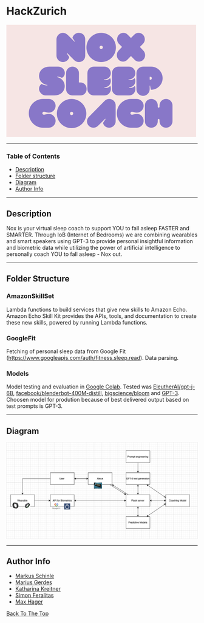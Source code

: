 # HackZurich

![Project Image](profile.png)

---

### Table of Contents

- [Description](#description)
- [Folder structure](#how-to-use)
- [Diagram](#diagram)
- [Author Info](#author-info)

---

## Description

Nox is your virtual sleep coach to support YOU to fall asleep FASTER and SMARTER. Through IoB (Internet of Bedrooms) we are combining wearables and smart speakers using GPT-3 to provide personal insightful information and biometric data while utilizing the power of artificial intelligence to personally coach YOU to fall asleep - Nox out.

---

## Folder Structure

### AmazonSkillSet

Lambda functions to build services that give new skills to Amazon Echo. Amazon Echo Skill Kit provides the APIs, tools, and documentation to create these new skills, powered by running Lambda functions.

### GoogleFit

Fetching of personal sleep data from Google Fit (https://www.googleapis.com/auth/fitness.sleep.read). Data parsing.

### Models 

Model testing and evaluation in [Google Colab](https://colab.research.google.com/drive/1JqCWDZx6_NY8sxCxCiGvXlV9dTdaSSia?usp=sharing). Tested was [EleutherAI/gpt-j-6B](https://huggingface.co/EleutherAI/gpt-j-6B), [facebook/blenderbot-400M-distill](facebook/blenderbot-400M-distill), [bigscience/bloom](https://huggingface.co/bigscience/bloom) and [GPT-3](https://beta.openai.com/playground). Choosen model for prodution because of best delivered output based on test prompts is GPT-3.

---

## Diagram

![image](Diagram.jpg)

---

## Author Info

- [Markus Schinle](https://github.com/maschinle)
- [Marius Gerdes](https://github.com/nobodyz)
- [Katharina Kreitner](https://github.com/Katharina2K)
- [Simon Feralitas](https://github.com/Feralitas)
- [Max Hager](https://github.com/yachty66)

[Back To The Top](#read-me-template)

